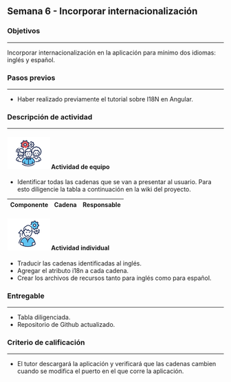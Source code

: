 ## Semana 6 - Incorporar internacionalización

### Objetivos

---

Incorporar internacionalización en la aplicación para mínimo dos idiomas: inglés y español.

### Pasos previos

---

- Haber realizado previamente el tutorial sobre I18N en Angular.

### Descripción de actividad

---

#### ![](./../../assets/images/grupo.png) Actividad de equipo

- Identificar todas las cadenas que se van a presentar al usuario. Para esto diligencie la tabla a continuación en la wiki del proyecto.

| Componente | Cadena | Responsable |
| ---------- | ------ | ----------- |


#### ![](./../../assets/images/individuo.png) Actividad individual

- Traducir las cadenas identificadas al inglés.
- Agregar el atributo i18n a cada cadena.
- Crear los archivos de recursos tanto para inglés como para español.

### Entregable

---

- Tabla diligenciada.
- Repositorio de Github actualizado.

### Criterio de calificación

---

- El tutor descargará la aplicación y verificará que las cadenas cambien cuando se modifica el puerto en el que corre la aplicación.
